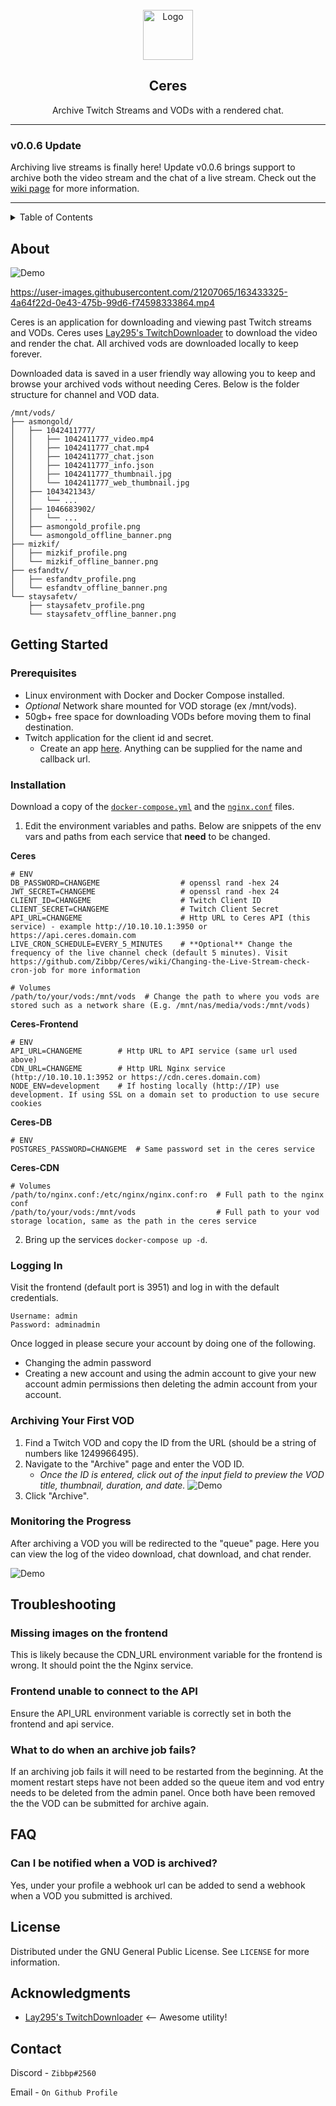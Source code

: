 <!-- PROJECT LOGO -->
<br />
<div align="center">
  <a>
    <img src=".github/ceres_logo_full.png" alt="Logo" width="80" height="80">
  </a>

  <h2 align="center">Ceres</h2>

  <p align="center">
    Archive Twitch Streams and VODs with a rendered chat.
  </p>
</div>

---

### v0.0.6 Update

Archiving live streams is finally here! Update v0.0.6 brings support to archive both the video stream and the chat of a live stream. Check out the [wiki page](https://github.com/Zibbp/Ceres/wiki/Live-Stream-Archiving#update-v006-includes-the-ability-to-archive-live-streams) for more information.

---

<!-- TABLE OF CONTENTS -->
<details>
  <summary>Table of Contents</summary>
  <ol>
    <li>
      <a href="#about">About The Project</a>
    </li>
    <li>
      <a href="#getting-started">Getting Started</a>
      <ul>
        <li><a href="#prerequisites">Prerequisites</a></li>
        <li><a href="#installation">Installation</a></li>
         <li><a href="#logging-in">Logging In</a></li>
          <li><a href="#archiving-your-first-vod">Archiving</a></li>
           <li><a href="#monitoring-the-progress">Monitoring</a></li>
      </ul>
    </li>
    <li><a href="#troubleshooting">Troubleshooting</a></li>
    <li><a href="#faq">FAQ</a></li>
    <li><a href="#license">License</a></li>
    <li><a href="#acknowledgments">Acknowledgments</a></li>
    <li><a href="#contact">Contact</a></li>
  </ol>
</details>

<!-- ABOUT THE PROJECT -->

## About

![Demo](.github/landing_demo.jpg)

https://user-images.githubusercontent.com/21207065/163433325-4a64f22d-0e43-475b-99d6-f74598333864.mp4

Ceres is an application for downloading and viewing past Twitch streams and VODs. Ceres uses [Lay295's TwitchDownloader](https://github.com/lay295/TwitchDownloader) to download the video and render the chat. All archived vods are downloaded locally to keep forever.

Downloaded data is saved in a user friendly way allowing you to keep and browse your archived vods without needing Ceres. Below is the folder structure for channel and VOD data.

```
/mnt/vods/
├── asmongold/
│   ├── 1042411777/
│   │   ├── 1042411777_video.mp4
│   │   ├── 1042411777_chat.mp4
│   │   ├── 1042411777_chat.json
│   │   ├── 1042411777_info.json
│   │   ├── 1042411777_thumbnail.jpg
│   │   └── 1042411777_web_thumbnail.jpg
│   ├── 1043421343/
│   │   └── ...
│   ├── 1046683902/
│   │   └── ...
│   ├── asmongold_profile.png
│   └── asmongold_offline_banner.png
├── mizkif/
│   ├── mizkif_profile.png
│   └── mizkif_offline_banner.png
├── esfandtv/
│   ├── esfandtv_profile.png
│   └── esfandtv_offline_banner.png
└── staysafetv/
    ├── staysafetv_profile.png
    └── staysafetv_offline_banner.png
```

<!-- GETTING STARTED -->

## Getting Started

### Prerequisites

- Linux environment with Docker and Docker Compose installed.
- _Optional_ Network share mounted for VOD storage (ex /mnt/vods).
- 50gb+ free space for downloading VODs before moving them to final destination.
- Twitch application for the client id and secret.
  - Create an app [here](https://dev.twitch.tv/console/apps/create). Anything can be supplied for the name and callback url.

### Installation

Download a copy of the [`docker-compose.yml`](https://github.com/Zibbp/Ceres/raw/master/docker-compose.yml) and the [`nginx.conf`](https://github.com/Zibbp/Ceres/raw/master/nginx.conf) files.

1. Edit the environment variables and paths. Below are snippets of the env vars and paths from each service that **need** to be changed.

**Ceres**

```
# ENV
DB_PASSWORD=CHANGEME                  # openssl rand -hex 24
JWT_SECRET=CHANGEME                   # openssl rand -hex 24
CLIENT_ID=CHANGEME                    # Twitch Client ID
CLIENT_SECRET=CHANGEME                # Twitch Client Secret
API_URL=CHANGEME                      # Http URL to Ceres API (this service) - example http://10.10.10.1:3950 or https://api.ceres.domain.com
LIVE_CRON_SCHEDULE=EVERY_5_MINUTES    # **Optional** Change the frequency of the live channel check (default 5 minutes). Visit https://github.com/Zibbp/Ceres/wiki/Changing-the-Live-Stream-check-cron-job for more information

# Volumes
/path/to/your/vods:/mnt/vods  # Change the path to where you vods are stored such as a network share (E.g. /mnt/nas/media/vods:/mnt/vods)
```

**Ceres-Frontend**

```
# ENV
API_URL=CHANGEME        # Http URL to API service (same url used above)
CDN_URL=CHANGEME        # Http URL Nginx service (http://10.10.10.1:3952 or https://cdn.ceres.domain.com)
NODE_ENV=development    # If hosting locally (http://IP) use development. If using SSL on a domain set to production to use secure cookies
```

**Ceres-DB**

```
# ENV
POSTGRES_PASSWORD=CHANGEME  # Same password set in the ceres service
```

**Ceres-CDN**

```
# Volumes
/path/to/nginx.conf:/etc/nginx/nginx.conf:ro  # Full path to the nginx conf
/path/to/your/vods:/mnt/vods                  # Full path to your vod storage location, same as the path in the ceres service
```

2. Bring up the services `docker-compose up -d`.

### Logging In

Visit the frontend (default port is 3951) and log in with the default credentials.

```
Username: admin
Password: adminadmin
```

Once logged in please secure your account by doing one of the following.

- Changing the admin password
- Creating a new account and using the admin account to give your new account admin permissions then deleting the admin account from your account.

### Archiving Your First VOD

1. Find a Twitch VOD and copy the ID from the URL (should be a string of numbers like 1249966495).
2. Navigate to the "Archive" page and enter the VOD ID.
   - _Once the ID is entered, click out of the input field to preview the VOD title, thumbnail, duration, and date._
     ![Demo](.github/archive_page.png)
3. Click "Archive".

### Monitoring the Progress

After archiving a VOD you will be redirected to the "queue" page. Here you can view the log of the video download, chat download, and chat render.

![Demo](.github/queue_page.png)

## Troubleshooting

### Missing images on the frontend

This is likely because the CDN_URL environment variable for the frontend is wrong. It should point the the Nginx service.

### Frontend unable to connect to the API

Ensure the API_URL environment variable is correctly set in both the frontend and api service.

### What to do when an archive job fails?

If an archiving job fails it will need to be restarted from the beginning. At the moment restart steps have not been added so the queue item and vod entry needs to be deleted from the admin panel. Once both have been removed the the VOD can be submitted for archive again.

## FAQ

### Can I be notified when a VOD is archived?

Yes, under your profile a webhook url can be added to send a webhook when a VOD you submitted is archived.

<!-- LICENSE -->

## License

Distributed under the GNU General Public License. See `LICENSE` for more information.

<!-- ACKNOWLEDGMENTS -->

## Acknowledgments

- [Lay295's TwitchDownloader](https://github.com/lay295/TwitchDownloader) <-- Awesome utility!

<!-- CONTACT -->

## Contact

Discord - `Zibbp#2560`

Email - `On Github Profile`
